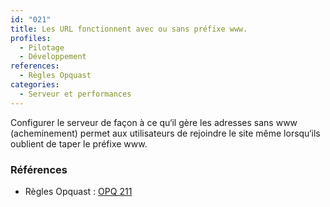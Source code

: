```yaml
---
id: "021"
title: Les URL fonctionnent avec ou sans préfixe www.
profiles:
  - Pilotage
  - Développement
references:
  - Règles Opquast
categories:
  - Serveur et performances
---
```


Configurer le serveur de façon à ce qu‘il gère les adresses sans www (acheminement) permet aux utilisateurs de rejoindre le site même lorsqu‘ils oublient de taper le préfixe www.

### Références

* Règles Opquast : [OPQ 211](https://checklists.opquast.com/fr/assurance-qualite-web/ladresse-du-site-fonctionne-avec-et-sans-prefixe-www)

